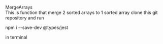 MergeArrays<br />
This is function that merge 2 sorted arrays to 1 sorted array
clone this git repository and run <br />

npm i --save-dev @types/jest

in terminal

